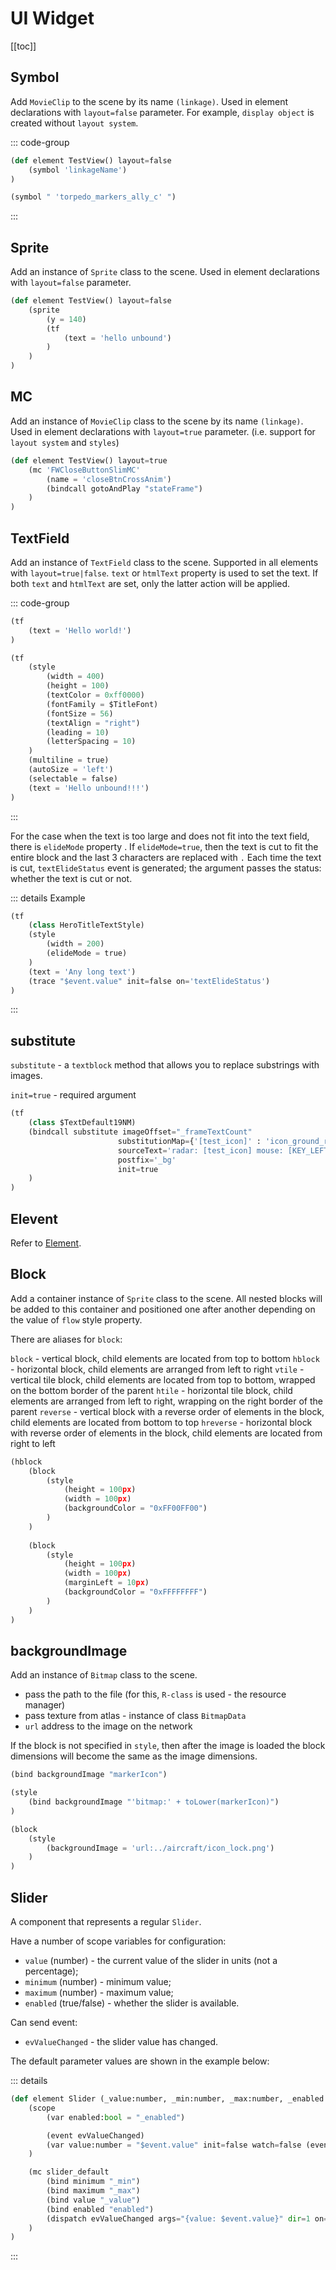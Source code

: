 # UI Widget

[[toc]]

## Symbol

Add `MovieClip` to the scene by its name `(linkage)`. Used in element declarations with `layout=false` parameter. For example, `display object` is created without `layout system`.

::: code-group
```python [Example 1]
(def element TestView() layout=false
    (symbol 'linkageName')
)
```

```python [Example 2]
(symbol " 'torpedo_markers_ally_c' ")
```
:::

## Sprite

Add an instance of `Sprite` class to the scene. Used in element declarations with `layout=false` parameter.

```python
(def element TestView() layout=false
    (sprite
        (y = 140)
        (tf
            (text = 'hello unbound')
        )
    )
)
```

## MC

Add an instance of `MovieClip` class to the scene by its name `(linkage)`. Used in element declarations with `layout=true` parameter. (i.e. support for `layout system` and `styles`)

```python
(def element TestView() layout=true
    (mc 'FWCloseButtonSlimMC'
        (name = 'closeBtnCrossAnim')
        (bindcall gotoAndPlay "stateFrame")
    )
)
```

## TextField

Add an instance of `TextField` class to the scene. Supported in all elements with `layout=true|false`. `text` or `htmlText` property is used to set the text. If both `text` and `htmlText` are set, only the latter action will be applied.

::: code-group
```python [Example 1]
(tf
    (text = 'Hello world!')
)
```

```python [Example 2]
(tf
    (style
        (width = 400)
        (height = 100)
        (textColor = 0xff0000)
        (fontFamily = $TitleFont)
        (fontSize = 56)
        (textAlign = "right")
        (leading = 10)
        (letterSpacing = 10)
    )
    (multiline = true)
    (autoSize = 'left')
    (selectable = false)
    (text = 'Hello unbound!!!')
)
```
:::

For the case when the text is too large and does not fit into the text field, there is `elideMode` property . If `elideMode=true`, then the text is cut to fit the entire block and the last 3 characters are replaced with `.` Each time the text is cut, `textElideStatus` event is generated; the argument passes the status: whether the text is cut or not.

::: details Example
```python
(tf
    (class HeroTitleTextStyle)
    (style
        (width = 200)
        (elideMode = true)
    )
    (text = 'Any long text')
    (trace "$event.value" init=false on='textElideStatus')
)
```
:::

## substitute

`substitute` - a `textblock` method that allows you to replace substrings with images.

`init=true` - required argument

```python
(tf
    (class $TextDefault19NM)
    (bindcall substitute imageOffset="_frameTextCount"
                        substitutionMap={'[test_icon]' : 'icon_ground_radar_ally' }
                        sourceText='radar: [test_icon] mouse: [KEY_LEFTMOUSE]'
                        postfix='_bg'
                        init=true
    )
)
```

## Elevent

Refer to [Element](/markup-language-construct/element).

## Block

Add a container instance of `Sprite` class to the scene. All nested blocks will be added to this container and positioned one after another depending on the value of `flow` style property.

There are aliases for `block`:

`block` - vertical block, child elements are located from top to bottom
`hblock` - horizontal block, child elements are arranged from left to right
`vtile` - vertical tile block, child elements are located from top to bottom, wrapped on the bottom border of the parent
`htile` - horizontal tile block, child elements are arranged from left to right, wrapping on the right border of the parent
`reverse` - vertical block with a reverse order of elements in the block, child elements are located from bottom to top
`hreverse` - horizontal block with reverse order of elements in the block, child elements are located from right to left

```python
(hblock
    (block
        (style
            (height = 100px)
            (width = 100px)
            (backgroundColor = "0xFF00FF00")
        )
    )
  
    (block
        (style
            (height = 100px)
            (width = 100px)
            (marginLeft = 10px)
            (backgroundColor = "0xFFFFFFFF")
        )
    )
)
```

## backgroundImage

Add an instance of `Bitmap` class to the scene.
- pass the path to the file (for this, `R-class` is used - the resource manager)
- pass texture from atlas - instance of class `BitmapData`
- `url` address to the image on the network

If the block is not specified in `style`, then after the image is loaded the block dimensions will become the same as the image dimensions.

```python
(bind backgroundImage "markerIcon")

(style
	(bind backgroundImage "'bitmap:' + toLower(markerIcon)")
)

(block
	(style
		(backgroundImage = 'url:../aircraft/icon_lock.png')
	)
)
```

## Slider

A component that represents a regular `Slider`.

Have a number of scope variables for configuration:
- `value` (number) - the current value of the slider in units (not a percentage);
- `minimum` (number) - minimum value;
- `maximum` (number) - maximum value;
- `enabled` (true/false) - whether the slider is available.
 
Can send event:
- `evValueChanged` - the slider value has changed.

The default parameter values ​​are shown in the example below:

::: details
```python
(def element Slider (_value:number, _min:number, _max:number, _enabled:bool=true) layout=true
    (scope
        (var enabled:bool = "_enabled")

        (event evValueChanged)
        (var value:number = "$event.value" init=false watch=false (event "evValueChanged"))
    )

    (mc slider_default
        (bind minimum "_min")
        (bind maximum "_max")
        (bind value "_value")
        (bind enabled "enabled")
        (dispatch evValueChanged args="{value: $event.value}" dir=1 on='valueChange')
    )
)
```
:::
